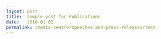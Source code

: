 ```yaml
---
layout: post
title:  Sample post for Publications
date:   2018-01-01
permalink: /media-centre/speeches-and-press-releases/test
---
```

